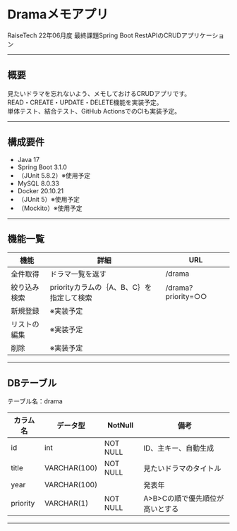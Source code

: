 # Dramaメモアプリ
RaiseTech 22年06月度 最終課題Spring Boot RestAPIのCRUDアプリケーション

---
## 概要
見たいドラマを忘れないよう、メモしておけるCRUDアプリです。  
READ・CREATE・UPDATE・DELETE機能を実装予定。  
単体テスト、結合テスト、GitHub ActionsでのCIも実装予定。

---
## 構成要件
* Java 17
* Spring Boot 3.1.0
* （JUnit 5.8.2）※使用予定
* MySQL 8.0.33
* Docker 20.10.21
* （JUnit 5）※使用予定
* （Mockito）※使用予定

---
## 機能一覧

| 機能 | 詳細 | URL |
| ------------ | ------------- | ------------- |
| 全件取得 | ドラマ一覧を返す | /drama |
| 絞り込み検索 | priorityカラムの｛A、B、C｝を指定して検索 | /drama?priority=○○ |
| 新規登録 | ※実装予定 |  |
| リストの編集 | ※実装予定 |  |
| 削除 | ※実装予定 |  |


---

## DBテーブル
テーブル名：drama  

| カラム名 | データ型 | NotNull | 備考 |
| ------------ | ------------- | ------------- | ------------- | 
| id | int | NOT NULL | ID、主キー、自動生成 |
| title | VARCHAR(100) | NOT NULL | 見たいドラマのタイトル |
| year | VARCHAR(100)  |  | 発表年 |
| priority | VARCHAR(1) | NOT NULL | A>B>Cの順で優先順位が高いとする |

---
